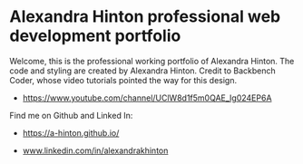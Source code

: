# Alexandra Hinton professional web development portfolio

Welcome, this is the professional working portfolio of Alexandra Hinton. The code and styling are created by Alexandra Hinton. Credit to Backbench Coder, whose video tutorials pointed the way for this design.

* https://www.youtube.com/channel/UClW8d1f5m0QAE_Ig024EP6A

Find me on Github and Linked In:
* https://a-hinton.github.io/

* www.linkedin.com/in/alexandrakhinton